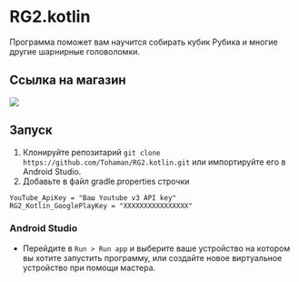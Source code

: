 # RG2.kotlin
Программа поможет вам научится собирать кубик Рубика и многие другие шарнирные головоломки.

## Ссылка на магазин
[![](https://user-images.githubusercontent.com/551004/48210434-74c07100-e35e-11e8-8eee-3ba84ffa74d7.png)](https://play.google.com/store/apps/details?id=ru.tohaman.rg2)

## Запуск

1. Клонируйте репозитарий `git clone https://github.com/Tohaman/RG2.kotlin.git` или импортируйте его в Android Studio.
2. Добавьте в файл gradle.properties строчки
```
YouTube_ApiKey = "Ваш Youtube v3 API key"
RG2_Kotlin_GooglePlayKey = "ХХХХХХХХХХХХХХХХ"
```

### Android Studio

- Перейдите в `Run > Run app` и выберите ваше устройство на котором вы хотите запустить программу, или создайте новое виртуальное устройство при помощи мастера.  
